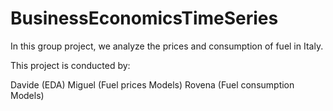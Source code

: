 # BusinessEconomicsTimeSeries

In this group project, we analyze the prices and consumption of fuel in Italy.

This project is conducted by:

Davide (EDA)
Miguel (Fuel prices Models)
Rovena (Fuel consumption Models)
